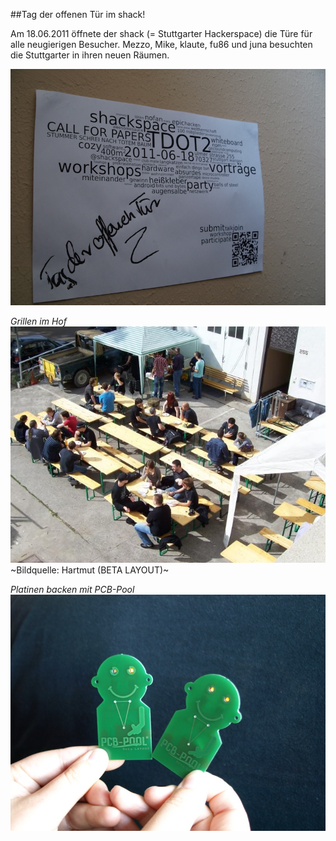 ##Tag der offenen Tür im shack!

Am 18.06.2011 öffnete der shack (= Stuttgarter Hackerspace) die Türe für alle neugierigen Besucher. Mezzo, Mike, klaute, fu86 und juna besuchten die Stuttgarter in ihren neuen Räumen. 


![Embedded image](/images/tdot.jpg)

*Grillen im Hof*
![Embedded image](/images/grillen.png)
~Bildquelle: Hartmut (BETA LAYOUT)~



*Platinen backen mit PCB-Pool*
![Embedded image](/images/workshop.jpg)
